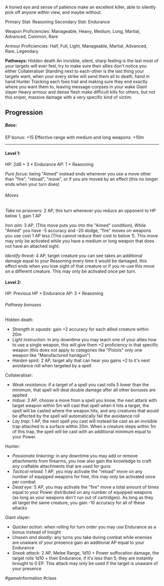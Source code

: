 A honed eye and sense of patience make an excellent killer, able to silently pick off anyone within view, and maybe without.

Primary Stat: Reasoning
Secondary Stat: Endurance

Weapon Proficiencies: Manageable, Heavy, Medium, Long, Martial, Advanced, Common, Rare

Armour Proficiencies: Half, Full, Light, Manageable, Martial, Advanced, Rare, Legendary

**Pathways:**
Hidden death
	An invisible, silent, sharp feeling is the last most of your targets will ever feel, try to make sure their allies don't notice you either
Collateraliser
	Standing next to each-other is the last thing your targets want, when your every strike will send them all to death, hand in hand
Hunter
	Tracking each foes trail and making sure they end exactly where you want them to, leaving message-corpses in your wake
Giant slayer
	Heavy armour and dense flesh make difficult kills for others, but not this sniper, massive damage with a very specific kind of victim.

## Progression

##### Base:
EP bonus: +15
Effective range with medium and long weapons: +10m

---
#### Level 1:

HP: 2d8 + 3 * Endurance
AP: 1 + Reasoning

*Pure focus:* being "Aimed" instead ends whenever you use a move other than "fire", "reload", "move", or if you are moved by an effect (this no longer ends when your turn does)
###### Moves
*Take no prisoners:* 2 AP, this turn whenever you reduce an opponent to HP below 1, gain 1 AP

*Iron aim:* 3 AP, (This move puts you into the "Aimed" condition), While "Aimed" you have -5 accuracy and -20 dodge, "fire" moves on weapons you use cost 1 AP less (This cannot reduce their cost to below 1). This move may only be activated while you have a medium or long weapon that does not have an attached sight.

*Identify threat:* 4 AP, target creature you can see takes an additional damage equal to your Reasoning every time it would be damaged, this effect ends when you lose sight of that creature or if you re-use this move on a different creature. This may only be activated once per turn.

#### Level 2:

HP: Previous HP + Endurance
AP: 3 + Reasoning

###### Pathway bonuses

Hidden death: 
- *Strength in squads:* gain +2 accuracy for each allied creature within 20m
- *Light instruction:* in any downtime you may teach one of your allies how to use a single weapon, this will give them +2 proficiency in that specific weapon (this does not apply to categories like "Pistols" only one weapon like "Manufactured handgun")
- *Harden spirit:* 2 AP, target ally that can hear you gains +2 to it's next avoidance roll when targeted by a spell

Collateraliser:
- *Weak resistance:* if a target of a spell you cast rolls 5 lower than the minimum, that spell will deal double damage after all other bonuses are applied
- *Imbue:* 3 AP, choose a move from a spell you know, the next attack with target weapon within 5m will cast that spell when it hits a target, the spell will be casted where the weapon hits, and any creatures that would be affected by the spell will automatically fail the avoidance roll
- *Lay trap:* 1 AP, the next spell you cast will instead be cast as an invisible trap attached to a surface within 20m. When a creature steps within 1m of this trap, the spell will be cast with an additional minimum equal to your Power.

Hunter:
- *Passionate tinkering:* in any downtime you may add or remove attachments from firearms, you now also gain the knowledge to craft any craftable attachments that are used for guns
- *Tactical reload:* 1 AP, you may activate the "reload" move on any number of equipped weapons for free, this may only be activated once per combat
- *Dead eye:* 5 AP, you may activate the "fire" move a total amount of times equal to your Power distributed on any number of equipped weapons (as long as your weapons don't run out of cartridges). As long as they all target the same creature, you gain -10 accuracy for all of these attacks

Giant slayer:
- *Quicker action:* when rolling for turn order you may use Endurance as a bonus instead of Insight
- *Unseen and deadly:* any turns you take during combat while enemies are unaware of your presence gain an additional AP equal to your Endurance
- *Sneak attack:* 2 AP, Melee Range, 1d10 + Power suffocation damage, the target rolls 1d10 + their Endurance, if it's less than 5, they are instantly brought to 0 EP. This attack may only be used if the target is unaware of your presence


#gameInformation #class